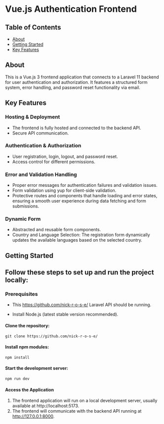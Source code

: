 # Vue.js Authentication Frontend

## Table of Contents

- [About](#about)
- [Getting Started](#getting-started)
- [Key Features](#key-features)

## About

This is a Vue.js 3 frontend application that connects to a Laravel 11 backend for user authentication and authorization. It features a structured form system, error handling, and password reset functionality via email.

## Key Features

### Hosting & Deployment

- The frontend is fully hosted and connected to the backend API.
- Secure API communication.

### Authentication & Authorization

- User registration, login, logout, and password reset.
- Access control for different permissions.

### Error and Validation Handling

- Proper error messages for authentication failures and validation issues.
- Form validation using yup for client-side validation.
- Protective routes and components that handle loading and error states, ensuring a smooth user experience during data fetching and form submissions.

### Dynamic Form

- Abstracted and reusable form components.
- Country and Language Selection: The registration form dynamically updates the available languages based on the selected country.

## Getting Started

## Follow these steps to set up and run the project locally:

### Prerequisites

- This https://github.com/nick-r-o-s-e/ Laravel API should be running.

- Install Node.js (latest stable version recommended).

#### Clone the repository:

```
git clone https://github.com/nick-r-o-s-e/
```

#### Install npm modules:

```
npm install
```

#### Start the development server:

```
npm run dev
```

#### Access the Application

1.  The frontend application will run on a local development server, usually available at http://localhost:5173.
2.  The frontend will communicate with the backend API running at http://127.0.0.1:8000.
